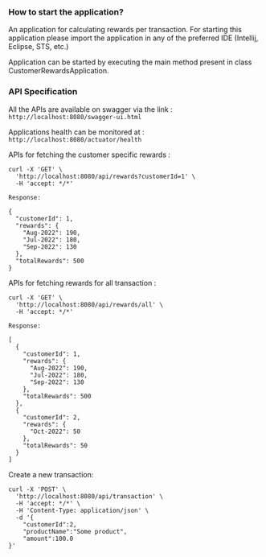 ### How to start the application?

An application for calculating rewards per transaction.
For starting this application please import the application in any of the preferred IDE (Intellij, Eclipse, STS, etc.)

Application can be started by executing the main method present in class CustomerRewardsApplication.


### API Specification

All the APIs are available on swagger via the link : `http://localhost:8080/swagger-ui.html`

Applications health can be monitored at : `http://localhost:8080/actuator/health`

APIs for fetching the customer specific rewards :
```
curl -X 'GET' \
  'http://localhost:8080/api/rewards?customerId=1' \
  -H 'accept: */*'
  
Response:

{
  "customerId": 1,
  "rewards": {
    "Aug-2022": 190,
    "Jul-2022": 180,
    "Sep-2022": 130
  },
  "totalRewards": 500
}
```

APIs for fetching rewards for all transaction :
```
curl -X 'GET' \
  'http://localhost:8080/api/rewards/all' \
  -H 'accept: */*'
  
Response:

[
  {
    "customerId": 1,
    "rewards": {
      "Aug-2022": 190,
      "Jul-2022": 180,
      "Sep-2022": 130
    },
    "totalRewards": 500
  },
  {
    "customerId": 2,
    "rewards": {
      "Oct-2022": 50
    },
    "totalRewards": 50
  }
]
```

Create a new transaction:

```
curl -X 'POST' \
  'http://localhost:8080/api/transaction' \
  -H 'accept: */*' \
  -H 'Content-Type: application/json' \
  -d '{
    "customerId":2,
    "productName":"Some product",
    "amount":100.0
}'

```
